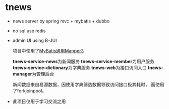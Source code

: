 # tnews
- news server by spring mvc + mybatis + dubbo

- no sql use redis

- admin UI using B-JUI

    项目中使用了[MyBatis通用Mapper3](//github.com/abel533/Mapper)
    
    **tnews-service-news**为新闻服务
    **tnews-service-member**为用户服务
    **tnews-service-dictionary**为字典服务
    **tnews-web**为接口访问入口
    **tnews-manager**为管理后台
    
    新闻数据来自易源数据，因使用字典筛选数据导致访问接口极其耗时，
    而使用了forkjoinpool。
    
    
- 此项目仅用于学习交流之用